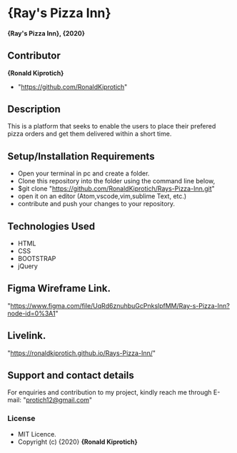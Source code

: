 # {Ray's Pizza Inn}
#### {Ray's Pizza Inn}, {2020}
## Contributor
 **{Ronald Kiprotich}**
 * "https://github.com/RonaldKiprotich"
## Description
This is a platform that seeks to enable the users to place their prefered pizza orders and get them delivered within a short time.
## Setup/Installation Requirements
* Open your terminal in pc and create a folder.
* Clone this repository into the folder using the command line below,
* $git clone "https://github.com/RonaldKiprotich/Rays-Pizza-Inn.git"
* open it on an editor (Atom,vscode,vim,sublime Text, etc.)
* contribute and push your changes to your repository.
## Technologies Used
* HTML
* CSS
* BOOTSTRAP
* jQuery
## Figma Wireframe Link.
"https://www.figma.com/file/UqRd6znuhbuGcPnkslpfMM/Ray-s-Pizza-Inn?node-id=0%3A1"
## Livelink.
"https://ronaldkiprotich.github.io/Rays-Pizza-Inn/"
## Support and contact details
For enquiries and contribution to my project, kindly reach me through E-mail: "protich12@gmail.com"
### License
* MIT Licence.
* Copyright (c) {2020} **{Ronald Kiprotich}**
  
